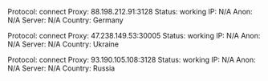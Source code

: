 Protocol: connect
Proxy: 88.198.212.91:3128
Status: working
IP: N/A
Anon: N/A
Server: N/A
Country: Germany

Protocol: connect
Proxy: 47.238.149.53:30005
Status: working
IP: N/A
Anon: N/A
Server: N/A
Country: Ukraine

Protocol: connect
Proxy: 93.190.105.108:3128
Status: working
IP: N/A
Anon: N/A
Server: N/A
Country: Russia

